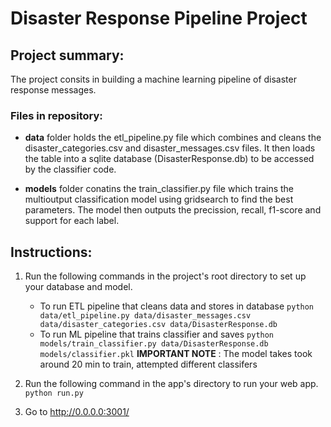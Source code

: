 # Disaster Response Pipeline Project
## Project summary:
The project consits in building a machine learning pipeline of disaster response messages.

### Files in repository:
- **data** folder holds the etl_pipeline.py file which combines and cleans the disaster_categories.csv and disaster_messages.csv  files. It then loads the table into a sqlite database (DisasterResponse.db) to be accessed by the classifier code.
  

- **models** folder conatins the train_classifier.py file which trains the multioutput classification model using gridsearch to find the best parameters. The model then outputs the precission, recall, f1-score and support for each label.


## Instructions:
1. Run the following commands in the project's root directory to set up your database and model.

    - To run ETL pipeline that cleans data and stores in database
        `python data/etl_pipeline.py data/disaster_messages.csv data/disaster_categories.csv data/DisasterResponse.db`
    - To run ML pipeline that trains classifier and saves
        `python models/train_classifier.py data/DisasterResponse.db models/classifier.pkl`
    **IMPORTANT NOTE** : The model takes took around 20 min to train, attempted different classifers


2. Run the following command in the app's directory to run your web app.
    `python run.py`

3. Go to http://0.0.0.0:3001/
